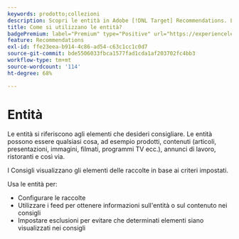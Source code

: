 ```yaml
---
keywords: prodotto;collezioni
description: Scopri le entità in Adobe [!DNL Target] Recommendations. Le entità si riferiscono agli elementi che desideri consigliare utilizzando  [!DNL Target], ad esempio articoli, film o prodotti.
title: Come si utilizzano le entità?
badgePremium: label="Premium" type="Positive" url="https://experienceleague.adobe.com/docs/target/using/introduction/intro.html?lang=it#premium newtab=true" tooltip="Vedi cosa è incluso in Target Premium."
feature: Recommendations
exl-id: ffe23eea-b914-4c86-ad54-c63c1cc1c0d7
source-git-commit: bde5506033fbca1577fad1cda1af203702fc4bb3
workflow-type: tm+mt
source-wordcount: '114'
ht-degree: 68%

---
```


# Entità

Le entità si riferiscono agli elementi che desideri consigliare. Le entità possono essere qualsiasi cosa, ad esempio prodotti, contenuti (articoli, presentazioni, immagini, filmati, programmi TV ecc.), annunci di lavoro, ristoranti e così via.

I Consigli visualizzano gli elementi delle raccolte in base ai criteri impostati.

Usa le entità per:

* Configurare le raccolte
* Utilizzare i feed per ottenere informazioni sull&#39;entità o sul contenuto nei consigli
* Impostare esclusioni per evitare che determinati elementi siano visualizzati nei consigli
